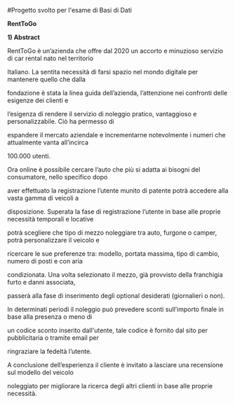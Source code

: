 #Progetto svolto per l'esame di Basi di Dati

**RentToGo**

**1) Abstract**

RentToGo è un’azienda che offre dal 2020 un accorto e minuzioso servizio di car rental nato nel territorio

Italiano. La sentita necessità di farsi spazio nel mondo digitale per mantenere quello che dalla

fondazione è stata la linea guida dell’azienda, l’attenzione nei confronti delle esigenze dei clienti e

l’esigenza di rendere il servizio di noleggio pratico, vantaggioso e personalizzabile. Ciò ha permesso di

espandere il mercato aziendale e incrementarne notevolmente i numeri che attualmente vanta all’incirca

100.000 utenti.

Ora online è possibile cercare l’auto che più si adatta ai bisogni del consumatore, nello specifico dopo

aver effettuato la registrazione l’utente munito di patente potrà accedere alla vasta gamma di veicoli a

disposizione. Superata la fase di registrazione l’utente in base alle proprie necessità temporali e locative

potrà scegliere che tipo di mezzo noleggiare tra auto, furgone o camper, potrà personalizzare il veicolo e

ricercare le sue preferenze tra: modello, portata massima, tipo di cambio, numero di posti e con aria

condizionata. Una volta selezionato il mezzo, già provvisto della franchigia furto e danni associata,

passerà alla fase di inserimento degli optional desiderati (giornalieri o non).

In determinati periodi il noleggio può prevedere sconti sull’importo finale in base alla presenza o meno di

un codice sconto inserito dall'utente, tale codice è fornito dal sito per pubblicitaria o tramite email per

ringraziare la fedeltà l’utente.

A conclusione dell’esperienza il cliente è invitato a lasciare una recensione sul modello del veicolo

noleggiato per migliorare la ricerca degli altri clienti in base alle proprie necessità.
